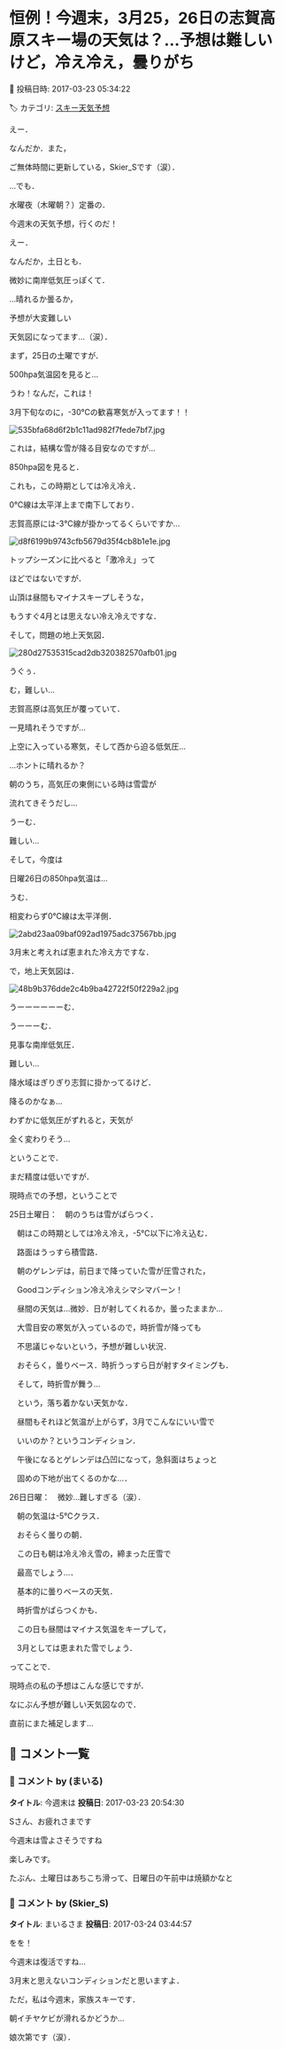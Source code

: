 # 恒例！今週末，3月25，26日の志賀高原スキー場の天気は？…予想は難しいけど，冷え冷え，曇りがち

📅 投稿日時: 2017-03-23 05:34:22

🏷️ カテゴリ: [スキー天気予想](c6554f5c3c106093b511a8daae23757e8.md)

えー．


なんだか．また，


ご無体時間に更新している，Skier_Sです（涙）．





…でも．


水曜夜（木曜朝？）定番の．


今週末の天気予想，行くのだ！





えー．


なんだか，土日とも．


微妙に南岸低気圧っぽくて．


…晴れるか曇るか，


予想が大変難しい


天気図になってます…（涙）．





まず，25日の土曜ですが．


500hpa気温図を見ると…


うわ！なんだ，これは！


3月下旬なのに，-30℃の歓喜寒気が入ってます！！




![535bfa68d6f2b1c11ad982f7fede7bf7.jpg](images/535bfa68d6f2b1c11ad982f7fede7bf7.jpg)




これは，結構な雪が降る目安なのですが…





850hpa図を見ると．


これも，この時期としては冷え冷え．


0℃線は太平洋上まで南下しており．


志賀高原には-3℃線が掛かってるくらいですか…




![d8f6199b9743cfb5679d35f4cb8b1e1e.jpg](images/d8f6199b9743cfb5679d35f4cb8b1e1e.jpg)




トップシーズンに比べると「激冷え」って


ほどではないですが．


山頂は昼間もマイナスキープしそうな，


もうすぐ4月とは思えない冷え冷えですな．





そして，問題の地上天気図．




![280d27535315cad2db320382570afb01.jpg](images/280d27535315cad2db320382570afb01.jpg)




うぐぅ．


む，難しい…


志賀高原は高気圧が覆っていて．


一見晴れそうですが…


上空に入っている寒気，そして西から迫る低気圧…


…ホントに晴れるか？


朝のうち，高気圧の東側にいる時は雪雲が


流れてきそうだし…


うーむ．


難しい…





そして，今度は


日曜26日の850hpa気温は…


うむ．


相変わらず0℃線は太平洋側．




![2abd23aa09baf092ad1975adc37567bb.jpg](images/2abd23aa09baf092ad1975adc37567bb.jpg)




3月末と考えれば恵まれた冷え方ですな．





で，地上天気図は．




![48b9b376dde2c4b9ba42722f50f229a2.jpg](images/48b9b376dde2c4b9ba42722f50f229a2.jpg)




うーーーーーーむ．


うーーーむ．


見事な南岸低気圧．


難しい…


降水域はぎりぎり志賀に掛かってるけど．


降るのかなぁ…


わずかに低気圧がずれると，天気が


全く変わりそう…





ということで．


まだ精度は低いですが．


現時点での予想，ということで





25日土曜日：　朝のうちは雪がぱらつく．


　朝はこの時期としては冷え冷え，-5℃以下に冷え込む．


　路面はうっすら積雪路．


　朝のゲレンデは，前日まで降っていた雪が圧雪された，


　Goodコンディション冷え冷えシマシマバーン！


　昼間の天気は…微妙．日が射してくれるか，曇ったままか…


　大雪目安の寒気が入っているので，時折雪が降っても


　不思議じゃないという，予想が難しい状況．


　おそらく，曇りベース．時折うっすら日が射すタイミングも．


　そして，時折雪が舞う…


　という，落ち着かない天気かな．


　昼間もそれほど気温が上がらず，3月でこんなにいい雪で


　いいのか？というコンディション．


　午後になるとゲレンデは凸凹になって，急斜面はちょっと


　固めの下地が出てくるのかな…．





26日日曜：　微妙…難しすぎる（涙）．


　朝の気温は-5℃クラス．


　おそらく曇りの朝．


　この日も朝は冷え冷え雪の，締まった圧雪で


　最高でしょう…．


　基本的に曇りベースの天気．


　時折雪がぱらつくかも．


　この日も昼間はマイナス気温をキープして，


　3月としては恵まれた雪でしょう．





ってことで．


現時点の私の予想はこんな感じですが．


なにぶん予想が難しい天気図なので．


直前にまた補足します…

## 💬 コメント一覧

### 💬 コメント by (まいる)
**タイトル**: 今週末は
**投稿日**: 2017-03-23 20:54:30

Sさん、お疲れさまです

今週末は雪よさそうですね

楽しみです。

たぶん、土曜日はあちこち滑って、日曜日の午前中は焼額かなと

### 💬 コメント by (Skier_S)
**タイトル**: まいるさま
**投稿日**: 2017-03-24 03:44:57

をを！

今週末は復活ですね…

3月末と思えないコンディションだと思いますよ．



ただ，私は今週末，家族スキーです．

朝イチヤケビが滑れるかどうか…

娘次第です（涙）．

